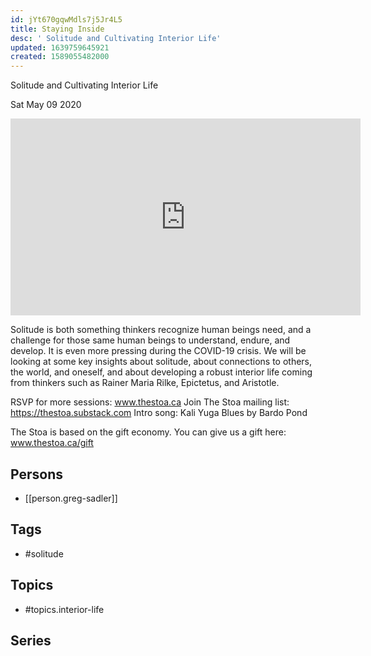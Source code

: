 ```yaml
---
id: jYt670gqwMdls7j5Jr4L5
title: Staying Inside
desc: ' Solitude and Cultivating Interior Life'
updated: 1639759645921
created: 1589055482000
---
```



 Solitude and Cultivating Interior Life

Sat May 09 2020

<iframe width="560" height="315" src="https://www.youtube.com/embed/1__JhzLN_vE" title="Staying Inside: Solitude and Cultivating Interior Life w/ Greg Sadler" frameborder="0" allow="accelerometer; autoplay; clipboard-write; encrypted-media; gyroscope; picture-in-picture" allowfullscreen ></iframe>

Solitude is both something thinkers recognize human beings need, and a challenge for those same human beings to understand, endure, and develop. It is even more pressing during the COVID-19 crisis. We will be looking at some key insights about solitude, about connections to others, the world, and oneself, and about developing a robust interior life coming from thinkers such as Rainer Maria Rilke, Epictetus, and Aristotle.

RSVP for more sessions: www.thestoa.ca
Join The Stoa mailing list: https://thestoa.substack.com
Intro song: Kali Yuga Blues by Bardo Pond

The Stoa is based on the gift economy. You can give us a gift here: www.thestoa.ca/gift

## Persons

- [[person.greg-sadler]]

## Tags

- #solitude

## Topics

- #topics.interior-life

## Series



